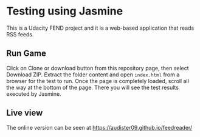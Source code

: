 # Testing using Jasmine

This is a Udacity FEND project and it is a web-based application that reads RSS feeds. 

## Run Game
Click on Clone or download button from this repository page, then select Download ZIP.
Extract the folder content and open `index.html` from a browser for the test to run.
Once the page is completely loaded, scroll all the way at the bottom of the page.
There you will see the test results executed by Jasmine.

## Live view

The online version can be seen at https://audister09.github.io/feedreader/
